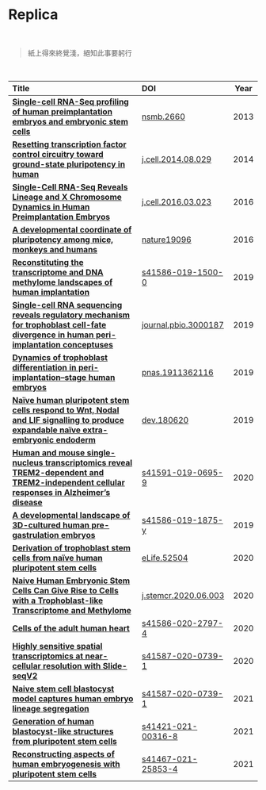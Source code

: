 # Replica

<br>

> 紙上得來終覺淺，絕知此事要躬行

<br>


| Title | DOI | Year |
| :- | :- | :-: |
| **[Single-cell RNA-Seq profiling of human preimplantation embryos and embryonic stem cells](https://www.nature.com/articles/nsmb.2660)** | [nsmb.2660](https://jlduan.github.io/Replica/nsmb.2660) | 2013 |
| **[Resetting transcription factor control circuitry toward ground-state pluripotency in human](https://doi.org/10.1016/j.cell.2014.08.029)** | [j.cell.2014.08.029](https://jlduan.github.io/Replica/j.cell.2014.08.029) | 2014 |
| **[Single-Cell RNA-Seq Reveals Lineage and X Chromosome Dynamics in Human Preimplantation Embryos](https://doi.org/10.1016/j.cell.2016.03.023)** | [j.cell.2016.03.023](https://jlduan.github.io/Replica/j.cell.2016.03.023) | 2016 |
| **[A developmental coordinate of pluripotency among mice, monkeys and humans](https://doi.org/10.1038/nature19096)** | [nature19096](https://jlduan.github.io/Replica/nature19096) | 2016 |
| **[Reconstituting the transcriptome and DNA methylome landscapes of human implantation](https://www.nature.com/articles/s41586-019-1500-0)** | [s41586-019-1500-0](https://jlduan.github.io/Replica/s41586-019-1500-0) | 2019 |
| **[Single-cell RNA sequencing reveals regulatory mechanism for trophoblast cell-fate divergence in human peri-implantation conceptuses](https://doi.org/10.1371/journal.pbio.3000187)** | [journal.pbio.3000187](https://jlduan.github.io/Replica/journal.pbio.3000187) | 2019 |
| **[Dynamics of trophoblast differentiation in peri-implantation–stage human embryos](https://doi.org/10.1073/pnas.1911362116)** | [pnas.1911362116](https://jlduan.github.io/Replica/pnas.1911362116) | 2019 |
| **[Naïve human pluripotent stem cells respond to Wnt, Nodal and LIF signalling to produce expandable naïve extra-embryonic endoderm](https://doi.org/10.1242/dev.180620)** | [dev.180620](https://jlduan.github.io/Replica/dev.180620) | 2019 |
| **[Human and mouse single-nucleus transcriptomics reveal TREM2-dependent and TREM2-independent cellular responses in Alzheimer’s disease](https://www.nature.com/articles/s41591-019-0695-9)** | [s41591-019-0695-9](https://jlduan.github.io/Replica/s41591-019-0695-9) | 2020 |
| **[A developmental landscape of 3D-cultured human pre-gastrulation embryos](https://www.nature.com/articles/s41586-019-1875-y)** | [s41586-019-1875-y](https://jlduan.github.io/Replica/s41586-019-1875-y) | 2019 |
| **[Derivation of trophoblast stem cells from naïve human pluripotent stem cells](http://doi.org/10.7554/eLife.52504)** | [eLife.52504](https://jlduan.github.io/Replica/eLife.52504) | 2020 |
| **[Naive Human Embryonic Stem Cells Can Give Rise to Cells with a Trophoblast-like Transcriptome and Methylome](https://doi.org/10.1016/j.stemcr.2020.06.003)** | [j.stemcr.2020.06.003](https://jlduan.github.io/Replica/j.stemcr.2020.06.003) | 2020  |
| **[Cells of the adult human heart](https://doi.org/10.1038/s41586-020-2797-4)** | [s41586-020-2797-4](https://jlduan.github.io/Replica/s41586-020-2797-4) | 2020 |
| **[Highly sensitive spatial transcriptomics at near-cellular resolution with Slide-seqV2](https://doi.org/10.1038/s41587-020-0739-1)** | [s41587-020-0739-1](https://jlduan.github.io/Replica/s41587-020-0739-1) | 2020 |
| **[Naive stem cell blastocyst model captures human embryo lineage segregation](https://doi.org/10.1016/j.stem.2021.04.031)** | [s41587-020-0739-1](https://jlduan.github.io/Replica/j.stem.2021.04.031) | 2021 |
| **[Generation of human blastocyst-like structures from pluripotent stem cells](https://doi.org/10.1038/s41421-021-00316-8)** | [s41421-021-00316-8](https://jlduan.github.io/Replica/s41421-021-00316-8) | 2021 |
| **[Reconstructing aspects of human embryogenesis with pluripotent stem cells](https://www.nature.com/articles/s41467-021-25853-4)** | [s41467-021-25853-4](https://jlduan.github.io/Replica/s41467-021-25853-4) | 2021 |




<br>

